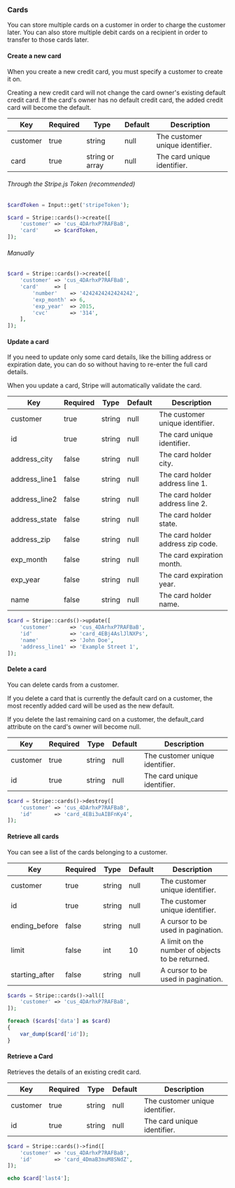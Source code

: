 ### Cards

You can store multiple cards on a customer in order to charge the customer later. You can also store multiple debit cards on a recipient in order to transfer to those cards later.

#### Create a new card

When you create a new credit card, you must specify a customer to create it on.

Creating a new credit card will not change the card owner's existing default credit card. If the card's owner has no default credit card, the added credit card will become the default.

Key      | Required | Type            | Default | Description
-------- | -------- | --------------- | ------- | ------------------------------
customer | true     | string          | null    | The customer unique identifier.
card     | true     | string or array | null    | The card unique identifier.

###### Through the Stripe.js Token (recommended)

```php
$cardToken = Input::get('stripeToken');

$card = Stripe::cards()->create([
	'customer' => 'cus_4DArhxP7RAFBaB',
	'card'     => $cardToken,
]);
```

###### Manually

```php
$card = Stripe::cards()->create([
	'customer' => 'cus_4DArhxP7RAFBaB',
	'card'     => [
		'number'    => '4242424242424242',
		'exp_month' => 6,
		'exp_year'  => 2015,
		'cvc'       => '314',
	],
]);
```

#### Update a card

If you need to update only some card details, like the billing address or expiration date, you can do so without having to re-enter the full card details.

When you update a card, Stripe will automatically validate the card.

Key           | Required | Type   | Default | Description
------------- | -------- | ------ | ------- | ----------------------------------
customer      | true     | string | null    | The customer unique identifier.
id            | true     | string | null    | The card unique identifier.
address_city  | false    | string | null    | The card holder city.
address_line1 | false    | string | null    | The card holder address line 1.
address_line2 | false    | string | null    | The card holder address line 2.
address_state | false    | string | null    | The card holder state.
address_zip   | false    | string | null    | The card holder address zip code.
exp_month     | false    | string | null    | The card expiration month.
exp_year      | false    | string | null    | The card expiration year.
name          | false    | string | null    | The card holder name.

```php
$card = Stripe::cards()->update([
	'customer'      => 'cus_4DArhxP7RAFBaB',
	'id'            => 'card_4EBj4AslJlNXPs',
	'name'          => 'John Doe',
	'address_line1' => 'Example Street 1',
]);
```

#### Delete a card

You can delete cards from a customer.

If you delete a card that is currently the default card on a customer, the most recently added card will be used as the new default.

If you delete the last remaining card on a customer, the default_card attribute on the card's owner will become null.

Key      | Required | Type   | Default | Description
-------- | -------- | ------ | ------- | ---------------------------------------
customer | true     | string | null    | The customer unique identifier.
id       | true     | string | null    | The card unique identifier.

```php
$card = Stripe::cards()->destroy([
	'customer' => 'cus_4DArhxP7RAFBaB',
	'id'       => 'card_4EBi3uAIBFnKy4',
]);
```

#### Retrieve all cards

You can see a list of the cards belonging to a customer.

Key            | Required | Type   | Default | Description
-------------- | -------- | ------ | ------- | ---------------------------------
customer       | true     | string | null    | The customer unique identifier.
id             | true     | string | null    | The customer unique identifier.
ending_before  | false    | string | null    | A cursor to be used in pagination.
limit          | false    | int    | 10      | A limit on the number of objects to be returned.
starting_after | false    | string | null    | A cursor to be used in pagination.

```php
$cards = Stripe::cards()->all([
	'customer' => 'cus_4DArhxP7RAFBaB',
]);

foreach ($cards['data'] as $card)
{
	var_dump($card['id']);
}
```

#### Retrieve a Card

Retrieves the details of an existing credit card.

Key      | Required | Type   | Default | Description
-------- | -------- | ------ | ------- | ---------------------------------------
customer | true     | string | null    | The customer unique identifier.
id       | true     | string | null    | The card unique identifier.

```php
$card = Stripe::cards()->find([
	'customer' => 'cus_4DArhxP7RAFBaB',
	'id'       => 'card_4DmaB3muM8SNdZ',
]);

echo $card['last4'];
```
